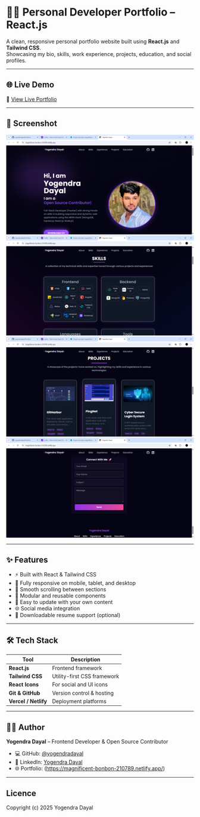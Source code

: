 # 🧑‍💻 Personal Developer Portfolio – React.js

A clean, responsive personal portfolio website built using **React.js** and **Tailwind CSS**.  
Showcasing my bio, skills, work experience, projects, education, and social profiles.

---

## 🌐 Live Demo

📍 [View Live Portfolio](https://magnificent-bonbon-210789.netlify.app/)

---

## 📸 Screenshot

![Portfolio Screenshot](Home.png)
![Portfolio Screenshot](skills.png)
![Portfolio Screenshot](projects.png)
![Portfolio Screenshot](contact.png)

---

## ✨ Features

- ⚡ Built with React & Tailwind CSS
- 📱 Fully responsive on mobile, tablet, and desktop
- 🔗 Smooth scrolling between sections
- 🧩 Modular and reusable components
- 📂 Easy to update with your own content
- 🌐 Social media integration
- 📄 Downloadable resume support (optional)

---

## 🛠️ Tech Stack

| Tool            | Description                      |
|-----------------|----------------------------------|
| **React.js**    | Frontend framework               |
| **Tailwind CSS**| Utility-first CSS framework      |
| **React Icons** | For social and UI icons          |
| **Git & GitHub**| Version control & hosting        |
| **Vercel / Netlify** | Deployment platforms       |

---
## 👨‍🎨 Author

**Yogendra Dayal** – Frontend Developer & Open Source Contributor

- 💻 GitHub: [@yogendradayal](https://github.com/yogendradayal)
- 🔗 LinkedIn: [Yogendra Dayal](https://linkedin.com/in/yogendra-dayal)
- 🌐 Portfolio: (https://magnificent-bonbon-210789.netlify.app/)
---
## Licence 

Copyright (c) 2025 Yogendra Dayal

